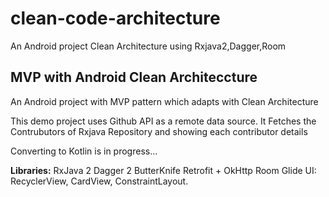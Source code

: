 # clean-code-architecture
An Android project Clean Architecture using Rxjava2,Dagger,Room 

## MVP with Android Clean Architeccture

An Android project with MVP pattern which adapts with Clean Architecture

This demo project uses Github API as a remote data source. It Fetches the Contrubutors of Rxjava Repository and showing each contributor details


Converting to Kotlin is in progress...


**Libraries:**
RxJava 2 
Dagger 2
ButterKnife
Retrofit + OkHttp
Room
Glide
UI: RecyclerView, CardView, ConstraintLayout.


